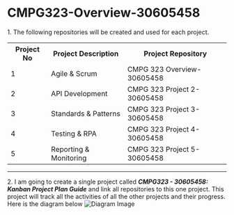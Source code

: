 # CMPG323-Overview-30605458
<!DOCTYPE html>
<html lang="en">
<head>
    <meta charset="UTF-8">
    <meta http-equiv="X-UA-Compatible" content="IE=edge">
    <meta name="viewport" content="width=device-width, initial-scale=1.0">
</head>
<body>
  1. The following repositories will be created and used for each project.
 
  
  <table style="width:100%">
  <tr>
    <th>Project No</th>
    <th>Project Description</th>
    <th>Project Repository</th>    
  </tr>
  <tr>
    <td>1</td>
    <td>Agile & Scrum</td>
    <td>CMPG 323 Overview-30605458</td>    
  </tr>
  <tr>
    <td>2</td>
    <td>API Development</td>
    <td>CMPG 323 Project 2-30605458</td>
  </tr>
  <tr>
    <td>3</td>
    <td>Standards & Patterns</td>
    <td>CMPG 323 Project 3-30605458</td>
  </tr>
  <tr>
    <td>4</td>
    <td>Testing & RPA</td>
    <td>CMPG 323 Project 4-30605458</td>
  </tr>
  <tr>
    <td>5</td>
    <td>Reporting & Monitoring</td>
    <td>CMPG 323 Project 5-30605458</td>
  </tr>
  </table>
  <hr>
  2. I am  going to create a single project called <b><em>CMPG323 - 30605458: Kanban Project Plan Guide</em></b> and link all repositories to this one project. This        project will track all the activities of all the other projects and their progress.
     Here is the diagram below
   <img src="https://drive.google.com/file/d/1CLHEkvPrrTkp-dXXQDSLop--HtWNa2OR/view?usp=sharing" alt="Diagram Image">
</body>
</html>

